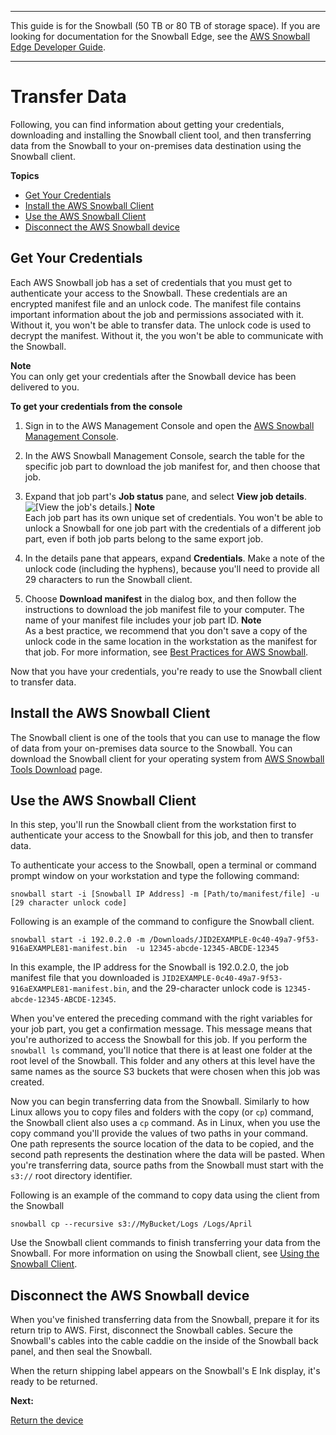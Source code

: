 --------

This guide is for the Snowball \(50 TB or 80 TB of storage space\)\. If you are looking for documentation for the Snowball Edge, see the [AWS Snowball Edge Developer Guide](http://docs.aws.amazon.com/snowball/latest/developer-guide/whatisedge.html)\.

--------

# Transfer Data<a name="transfer-export"></a>

Following, you can find information about getting your credentials, downloading and installing the Snowball client tool, and then transferring data from the Snowball to your on\-premises data destination using the Snowball client\.

**Topics**
+ [Get Your Credentials](#unlockexport)
+ [Install the AWS Snowball Client](#download-export)
+ [Use the AWS Snowball Client](#exporttransfer)
+ [Disconnect the AWS Snowball device](#disconnectexport)

## Get Your Credentials<a name="unlockexport"></a>

Each AWS Snowball job has a set of credentials that you must get to authenticate your access to the Snowball\. These credentials are an encrypted manifest file and an unlock code\. The manifest file contains important information about the job and permissions associated with it\. Without it, you won't be able to transfer data\. The unlock code is used to decrypt the manifest\. Without it, the you won't be able to communicate with the Snowball\.

**Note**  
You can only get your credentials after the Snowball device has been delivered to you\.

**To get your credentials from the console**

1. Sign in to the AWS Management Console and open the [AWS Snowball Management Console](https://console.aws.amazon.com/importexport/home?region=us-west-2)\.

1. In the AWS Snowball Management Console, search the table for the specific job part to download the job manifest for, and then choose that job\.

1. Expand that job part's **Job status** pane, and select **View job details**\.  
![\[View the job's details.\]](http://docs.aws.amazon.com/snowball/latest/ug/images/getcredentials-600w.png)
**Note**  
Each job part has its own unique set of credentials\. You won't be able to unlock a Snowball for one job part with the credentials of a different job part, even if both job parts belong to the same export job\. 

1. In the details pane that appears, expand **Credentials**\. Make a note of the unlock code \(including the hyphens\), because you'll need to provide all 29 characters to run the Snowball client\.

1. Choose **Download manifest** in the dialog box, and then follow the instructions to download the job manifest file to your computer\. The name of your manifest file includes your job part ID\.
**Note**  
As a best practice, we recommend that you don't save a copy of the unlock code in the same location in the workstation as the manifest for that job\. For more information, see [Best Practices for AWS Snowball](BestPractices.md)\.

Now that you have your credentials, you're ready to use the Snowball client to transfer data\.

## Install the AWS Snowball Client<a name="download-export"></a>

The Snowball client is one of the tools that you can use to manage the flow of data from your on\-premises data source to the Snowball\. You can download the Snowball client for your operating system from [AWS Snowball Tools Download](http://aws.amazon.com/snowball/tools) page\.

## Use the AWS Snowball Client<a name="exporttransfer"></a>

In this step, you'll run the Snowball client from the workstation first to authenticate your access to the Snowball for this job, and then to transfer data\. 

To authenticate your access to the Snowball, open a terminal or command prompt window on your workstation and type the following command:

 `snowball start -i [Snowball IP Address] -m [Path/to/manifest/file] -u [29 character unlock code]`

Following is an example of the command to configure the Snowball client\.

```
snowball start -i 192.0.2.0 -m /Downloads/JID2EXAMPLE-0c40-49a7-9f53-916aEXAMPLE81-manifest.bin  -u 12345-abcde-12345-ABCDE-12345
```

In this example, the IP address for the Snowball is 192\.0\.2\.0, the job manifest file that you downloaded is `JID2EXAMPLE-0c40-49a7-9f53-916aEXAMPLE81-manifest.bin`, and the 29\-character unlock code is `12345-abcde-12345-ABCDE-12345`\.

When you've entered the preceding command with the right variables for your job part, you get a confirmation message\. This message means that you're authorized to access the Snowball for this job\. If you perform the `snowball ls` command, you'll notice that there is at least one folder at the root level of the Snowball\. This folder and any others at this level have the same names as the source S3 buckets that were chosen when this job was created\.

Now you can begin transferring data from the Snowball\. Similarly to how Linux allows you to copy files and folders with the copy \(or `cp`\) command, the Snowball client also uses a `cp` command\. As in Linux, when you use the copy command you'll provide the values of two paths in your command\. One path represents the source location of the data to be copied, and the second path represents the destination where the data will be pasted\. When you're transferring data, source paths from the Snowball must start with the `s3://` root directory identifier\.

Following is an example of the command to copy data using the client from the Snowball

```
snowball cp --recursive s3://MyBucket/Logs /Logs/April
```

Use the Snowball client commands to finish transferring your data from the Snowball\. For more information on using the Snowball client, see [Using the Snowball Client](using-client.md)\. 

## Disconnect the AWS Snowball device<a name="disconnectexport"></a>

When you've finished transferring data from the Snowball, prepare it for its return trip to AWS\. First, disconnect the Snowball cables\. Secure the Snowball's cables into the cable caddie on the inside of the Snowball back panel, and then seal the Snowball\.

When the return shipping label appears on the Snowball's E Ink display, it's ready to be returned\.

**Next:**

 [Return the device](return-export.md) 